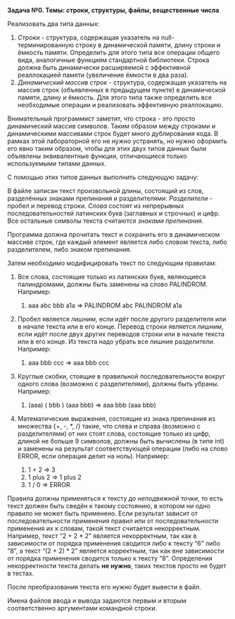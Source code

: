 **Задача №0. Темы: строки, структуры, файлы, вещественные числа**

Реализовать два типа данных:

1) *Строки* - структура, содержащая указатель на null-терминированную строку в динамической памяти, длину строки и ёмкость памяти. Определить для этого типа все операции общего вида, аналогичные функциям стандартной библиотеки. Строка должна быть динамически расширяемой с эффективной реаллокацией памяти (увеличение ёмкости в два раза).
1) *Динамический массив строк* - структура, содержащая указатель на массив строк (объявленных в предыдущем пункте) в динамической памяти, длину и ёмкость. Для этого типа также определить все необходимые операции и реализовать эффективную реаллокацию.

Внимательный программист заметит, что строка - это просто динамический массив символов. Таким образом между строками и динамическими массивами строк будет много дублирования кода. В рамках этой лабораторной его не нужно устранять, но нужно оформить его явно таким образом, чтобы для этих двух типов данных были объявлены эквивалентные функции, отличающиеся только используемыми типами данных.

С помощью этих типов данных выполнить следующую задачу:

В файле записан текст произвольной длины, состоящий из слов, разделённых знаками препинания и разделителями. *Разделители* - пробел и перевод строки. *Слова* состоят из непрерывных последовательностей латинских букв (заглавных и строчных) и цифр. Все остальные символы текста считаются *знаками препинания*.

Программа должна прочитать текст и сохранить его в динамическом массиве строк, где каждый элемент является либо словом текста, либо разделителем, либо знаком препинания.

Затем необходимо модифицировать текст по следующим правилам:

1) Все слова, состоящие только из латинских букв, являющиеся палиндромами, должны быть заменены на слово PALINDROM. Например:
   1) aaa abc bbb a1a => PALINDROM abc PALINDROM a1a

1) Пробел является *лишним*, если идёт после другого разделителя или в начале текста или в его конце. Перевод строки является *лишним*, если идёт после двух других переводов строки или в начале текста или в его конце. Из текста надо убрать все лишние разделители. Например:
   1) aaa   bbb ccc => aaa bbb ccc

1) Круглые скобки, стоящие в правильной последовательности вокруг одного слова (возможно с разделителями), должны быть убраны. Например:
   1) (aaa) ( bbb ) (aaa bbb) => aaa  bbb  (aaa bbb)

1) Математические выражения, состоящие из знака препинания из множества {+, -, \*, /} такие, что слева и справа (возможно с разделителями) от них стоят слова, состоящие только из цифр, длиной не больше 9 символов, должны быть вычислены (в типе int) и заменены на результат соответствующей операции (либо на слово ERROR, если операция делит на ноль). Например:
   1) 1 + 2 => 3
   1) 1 plus 2 => 1 plus 2
   1) 1 / 0 => ERROR

Правила должны применяться к тексту *до неподвижной точки*, то есть текст должен быть сведён к такому состоянию, в котором ни одно правило не может быть применено. Если результат зависит от последовательности применения правил или от последовательности применения их к словам, такой текст считается некорректным. Например, текст “2 + 2 \* 2” является некорректным, так как в зависимости от порядка применения сводится либо к тексту “6” либо “8”, а текст “(2 + 2) \* 2” является корректным, так как вне зависимости от порядка применения сводится только к тексту “8”. Определения некорректности текста делать **не нужно**, таких текстов просто не будет в тестах.

После преобразования текста его нужно будет вывести в файл.

Имена файлов ввода и вывода задаются первым и вторым соответственно аргументами командной строки.
